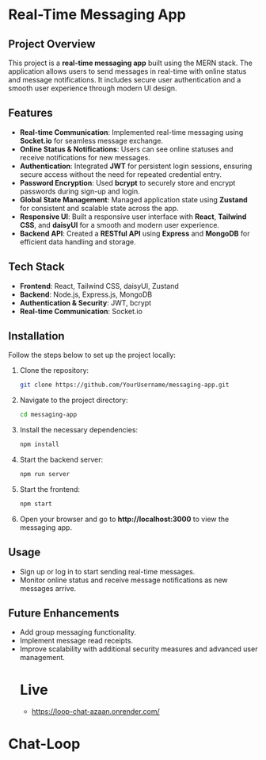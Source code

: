 # Real-Time Messaging App

## Project Overview

This project is a **real-time messaging app** built using the MERN stack. The application allows users to send messages in real-time with online status and message notifications. It includes secure user authentication and a smooth user experience through modern UI design.

## Features

- **Real-time Communication**: Implemented real-time messaging using **Socket.io** for seamless message exchange.
- **Online Status & Notifications**: Users can see online statuses and receive notifications for new messages.
- **Authentication**: Integrated **JWT** for persistent login sessions, ensuring secure access without the need for repeated credential entry.
- **Password Encryption**: Used **bcrypt** to securely store and encrypt passwords during sign-up and login.
- **Global State Management**: Managed application state using **Zustand** for consistent and scalable state across the app.
- **Responsive UI**: Built a responsive user interface with **React**, **Tailwind CSS**, and **daisyUI** for a smooth and modern user experience.
- **Backend API**: Created a **RESTful API** using **Express** and **MongoDB** for efficient data handling and storage.

## Tech Stack

- **Frontend**: React, Tailwind CSS, daisyUI, Zustand
- **Backend**: Node.js, Express.js, MongoDB
- **Authentication & Security**: JWT, bcrypt
- **Real-time Communication**: Socket.io

## Installation

Follow the steps below to set up the project locally:

1. Clone the repository:
   ```bash
   git clone https://github.com/YourUsername/messaging-app.git
   ```
2. Navigate to the project directory:
   ```bash
   cd messaging-app
   ```
3. Install the necessary dependencies:
   ```bash
   npm install
   ```
4. Start the backend server:
   ```bash
   npm run server
   ```
5. Start the frontend:
   ```bash
   npm start
   ```
6. Open your browser and go to **http://localhost:3000** to view the messaging app.

## Usage

- Sign up or log in to start sending real-time messages.
- Monitor online status and receive message notifications as new messages arrive.

## Future Enhancements

- Add group messaging functionality.
- Implement message read receipts.
- Improve scalability with additional security measures and advanced user management.
  # Live
  - https://loop-chat-azaan.onrender.com/
# Chat-Loop
